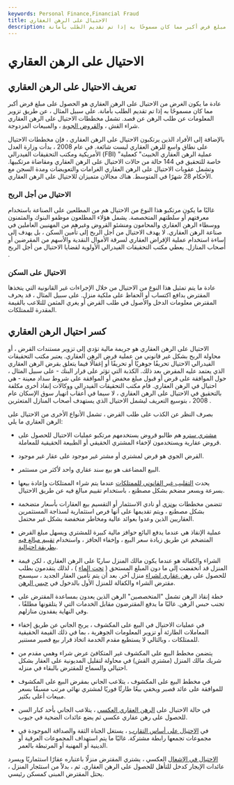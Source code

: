 ```yaml
---
keywords: Personal Finance,Financial Fraud
title: الاحتيال على الرهن العقاري
description: عادة ما يكون الغرض من الاحتيال على الرهن العقاري هو الحصول على مبلغ قرض أكبر مما كان مسموحًا به إذا تم تقديم الطلب بأمانة.
---
```


# الاحتيال على الرهن العقاري
## تعريف الاحتيال على الرهن العقاري

عادة ما يكون الغرض من الاحتيال على الرهن العقاري هو الحصول على مبلغ قرض أكبر مما كان مسموحًا به إذا تم تقديم الطلب بأمانة. على سبيل المثال ، عن طريق تزوير المعلومات عن طلب الرهن عن قصد. تشمل مخططات الاحتيال على الرهن العقاري شراء القش ، [والقروض الجوية](/air-loan) ، والمبيعات المزدوجة.

بالإضافة إلى الأفراد الذين يرتكبون الاحتيال على الرهن العقاري ، فإن مخططات الاحتيال على نطاق واسع للرهن العقاري ليست شائعة. في عام 2008 ، بدأت وزارة العدل الأمريكية ومكتب التحقيقات الفيدرالي (FBI) "عملية الرهن العقاري الخبيث" كعملية خاصة للتحقيق في 144 حالة من حالات الاحتيال على الرهن العقاري ومقاضاة مرتكبيها. وتشمل عقوبات الاحتيال على الرهن العقاري الغرامات والتعويضات ومدة السجن مع الأحكام 28 شهرًا في المتوسط. هناك مجالان متميزان للاحتيال على الرهن العقاري.

### الاحتيال من أجل الربح

غالبًا ما يكون مرتكبو هذا النوع من الاحتيال هم من المطلعين على الصناعة باستخدام معرفتهم أو سلطتهم المتخصصة. يشمل هؤلاء المطلعون موظفو البنوك والمثمنون ووسطاء الرهن العقاري والمحامون ومنشئو القروض وغيرهم من المهنيين العاملين في صناعة الرهن العقاري. لا يهدف الاحتيال من أجل الربح إلى تأمين السكن ، بل يهدف إلى إساءة استخدام عملية الإقراض العقاري لسرقة الأموال النقدية والأسهم من المقرضين أو أصحاب المنازل. يعطي مكتب التحقيقات الفيدرالي الأولوية لقضايا الاحتيال من أجل الربح .

### الاحتيال على السكن

عادة ما يتم تمثيل هذا النوع من الاحتيال من خلال الإجراءات غير القانونية التي يتخذها المقترض بدافع اكتساب أو الحفاظ على ملكية منزل. على سبيل المثال ، قد يحرف المقترض معلومات الدخل والأصول في طلب القرض أو يغري المثمن للتلاعب بالقيمة المقدرة للممتلكات.

## كسر احتيال الرهن العقاري

الاحتيال على الرهن العقاري هو جريمة مالية تؤدي إلى تزوير مستندات القرض ، أو محاولة الربح بشكل غير قانوني من عملية قرض الرهن العقاري. يعتبر مكتب التحقيقات الفيدرالي الاحتيال تحريفًا جوهريًا أو تحريفًا أو إغفالًا فيما يتعلق بقرض الرهن العقاري الذي يعتمد عليه المقرض بعد ذلك. الكذبة التي تؤثر على قرار البنك - على سبيل المثال ، حول الموافقة على قرض أو قبول مبلغ مخفض أو الموافقة على شروط سداد معينة - هي احتيال في الرهن العقاري. قام مكتب التحقيقات الفيدرالي ووكالات إنفاذ أخرى مكلفة بالتحقيق في الاحتيال على الرهن العقاري ، لا سيما في أعقاب انهيار سوق الإسكان عام 2008 ، بتوسيع التعريف ليشمل الاحتيال الذي يستهدف أصحاب المنازل المتعثرين .

بصرف النظر عن الكذب على طلب القرض ، تشمل الأنواع الأخرى من الاحتيال على الرهن العقاري ما يلي:

- [مشتري سترو](/straw-buyer) هم طالبو قروض يستخدمهم مرتكبو عمليات الاحتيال للحصول على قروض عقارية ويستخدمون لإخفاء المشتري الحقيقي أو الطبيعة الحقيقية للمعاملة.

- القرض الجوي هو قرض لمشتري أو مشتر غير موجود على عقار غير موجود.

- البيع المضاعف هو بيع سند عقاري واحد لأكثر من مستثمر.

- يحدث [التقليب غير القانوني للممتلكات](/flipping) عندما يتم شراء الممتلكات وإعادة بيعها بسرعة وبسعر مضخم بشكل مصطنع ، باستخدام تقييم مبالغ فيه عن طريق الاحتيال.

- تتضمن مخططات [بونزي](/ponzischeme) أو نادي الاستثمار أو التقسيم بيع العقارات بأسعار متضخمة بشكل مصطنع ، ويتم تقديمها على أنها فرص استثمارية لسذاجة المستثمرين العقاريين الذين وعدوا بعوائد عالية ومخاطر منخفضة بشكل غير محتمل.

- عملية الإنقاذ هي عندما يدفع البائع حوافز مالية كبيرة للمشتري ويسهل مبلغ القرض المتضخم عن طريق زيادة سعر البيع ، وإخفاء الحافز ، واستخدام [تقييم مبالغ فيه بطريقة احتيالية](/appraisalfraud).

- الشراء والكفالة هو عندما يكون مالك المنزل ساريًا على الرهن العقاري ، لكن قيمة المنزل قد انخفضت إلى ما دون المبلغ المستحق ( [تحت الماء](/underwater-mortgage) ) ، لذلك يتقدمون بطلب للحصول على [رهن عقاري لشراء](/purchase-money_mortgage) منزل آخر. بعد أن يتم تأمين العقار الجديد ، سيسمح مقترض الشراء والكفالة للمنزل الأول بالدخول في [حبس الرهن](/foreclosure).

- خطة إنقاذ الرهن تشمل "المتخصصين" الرهن الذين يعدون بمساعدة المقترض على تجنب حبس الرهن. غالبًا ما يدفع المقترضون مقابل الخدمات التي لا يتلقونها مطلقًا ، وفي النهاية يفقدون منازلهم.

- في عمليات الاحتيال في البيع على المكشوف ، يربح الجاني عن طريق إخفاء المعاملات الطارئة أو تزوير المعلومات الجوهرية ، بما في ذلك القيمة الحقيقية للممتلكات ، وبالتالي لا يستطيع مقدم الخدمة اتخاذ قرار بيع قصير مستنير.

- يتضمن مخطط البيع على المكشوف غير المتكافئ عرض شراء وهمي مقدم من شريك مالك المنزل (مشتري القش) في محاولة لتقليل المديونية على العقار بشكل احتيالي والسماح للمقترض بالبقاء في منزله.

- في مخطط البيع على المكشوف ، يتلاعب الجاني بمقرض البيع على المكشوف للموافقة على عائد قصير ويخفي بيعًا طارئًا فوريًا لمشتري نهائي مرتب مسبقًا بسعر مبيعات أعلى بكثير.

- في حالة الاحتيال على [الرهن العقاري العكسي](/proprietary-reverse-mortgage) ، يتلاعب الجاني بأحد كبار السن للحصول على رهن عقاري عكسي ثم يضع عائدات الضحية في جيوب.

- في [الاحتيال على أساس التقارب](/affinityfraud) ، يستغل الجناة الثقة والصداقة الموجودة في مجموعات تجمعها رابطة مشتركة. غالبًا ما يتم استهداف المجموعات العرقية أو الدينية أو المهنية أو المرتبطة بالعمر.

[الاحتيال في الإشغال](/occupancyfraud) العكسي ، يشتري المقترض منزلًا باعتباره عقارًا استثماريًا ويسرد عائدات الإيجار كدخل للتأهل للحصول على الرهن العقاري. ثم ، بدلاً من استئجار المنزل ، يحتل المقترض المبنى كمسكن رئيسي.

